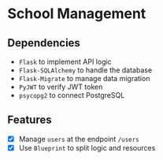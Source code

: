 # School Management

## Dependencies

- `Flask` to implement API logic
- `Flask-SQLAlchemy` to handle the database
- `Flask-Migrate` to manage data migration
- `PyJWT` to verify JWT token
- `psycopg2` to connect PostgreSQL

## Features

- [x] Manage `users` at the endpoint `/users`
- [x] Use `Blueprint` to split logic and resources
